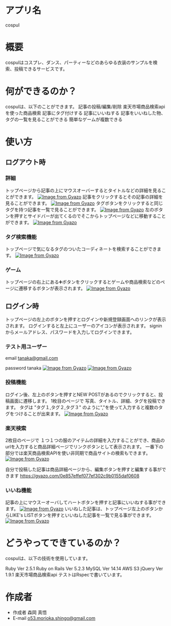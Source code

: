 # アプリ名
cospul

# 概要
cospulはコスプレ、ダンス、パーティーなどのあらゆる衣装のサンプルを検索、投稿できるサービスです。

# 何ができるのか？
cospulは、以下のことができます。
記事の投稿/編集/削除
楽天市場商品検索apiを使った商品検索
記事にタグ付けする
記事にいいねする
記事をいいねした物、タグの一覧を見ることができる
簡単なゲームが複数できる


# 使い方
## ログアウト時

### 詳細
トップページから記事の上にマウスオーバーするとタイトルなどの詳細を見ることができます。
[![Image from Gyazo](https://i.gyazo.com/4f76da8452301e4684ac55ad9e57de06.gif)](https://gyazo.com/4f76da8452301e4684ac55ad9e57de06)
記事をクリックするとその記事の詳細を見ることができます。
[![Image from Gyazo](https://i.gyazo.com/1496d8144756193af2dd155cb5660f0d.gif)](https://gyazo.com/1496d8144756193af2dd155cb5660f0d)
タグボタンをクリックすると同じタグを持つ記事を一覧で見ることができます。
[![Image from Gyazo](https://i.gyazo.com/206f1852fb308206b35810b95613ed6e.gif)](https://gyazo.com/206f1852fb308206b35810b95613ed6e)
左のボタンを押すとサイドバーが出てくるのでそこからトップページなどに移動することができます。
[![Image from Gyazo](https://i.gyazo.com/85f17cbc9ca3b273d97c002325a481a4.gif)](https://gyazo.com/85f17cbc9ca3b273d97c002325a481a4)

### タグ検索機能
トップページで気になるタグのついたコーディネートを検索することができます。
[![Image from Gyazo](https://i.gyazo.com/f6bd630e6030d1be45e6bf0aa8c41fe8.gif)](https://gyazo.com/f6bd630e6030d1be45e6bf0aa8c41fe8)

### ゲーム
トップページの右上にある➕ボタンをクリックするとゲームや商品検索などのページに遷移するボタンが表示されます。
[![Image from Gyazo](https://i.gyazo.com/d7143afb0ca27f531a8c7c4ac4440dd4.gif)](https://gyazo.com/d7143afb0ca27f531a8c7c4ac4440dd4)


## ログイン時
トップページの左上のボタンを押すとログインや新規登録画面へのリンクが表示されます。
ログインすると左上にユーザーのアイコンが表示されます。
signinからメールアドレス、パスワードを入力してログインできます。
###  テスト用ユーザー
email tanaka@gmail.com

password tanaka
[![Image from Gyazo](https://i.gyazo.com/fc77e92f2b445d490f0a47339adc1d79.gif)](https://gyazo.com/fc77e92f2b445d490f0a47339adc1d79)
[![Image from Gyazo](https://i.gyazo.com/9b1195a0276418ee4623b89ff66f4bec.gif)](https://gyazo.com/9b1195a0276418ee4623b89ff66f4bec)



###  投稿機能
ログイン後、左上のボタンを押すとNEW POSTがあるのでクリックすると、投稿画面に遷移します。
1枚目のページで
写真、タイトル、詳細、タグを投稿できます。
タグは
"タグ１,タグ２,タグ３"
のように","を使って入力すると複数のタグをつけることが出来ます。
[![Image from Gyazo](https://i.gyazo.com/1aeaf52f07f97d89ccd82da6f02892f7.gif)](https://gyazo.com/1aeaf52f07f97d89ccd82da6f02892f7)
###  楽天検索
2枚目のページで
１つ１つの服のアイテムの詳細を入力することができ、商品のurlを入力すると商品詳細ページでリンクボタンとして表示されます。
一番下の部分では楽天商品検索APIを使い非同期で商品サイトの検索もできます。
[![Image from Gyazo](https://i.gyazo.com/e815604acb616d095fa64cc278295102.gif)](https://gyazo.com/e815604acb616d095fa64cc278295102)

自分で投稿した記事は商品詳細ページから、編集ボタンを押すと編集する事ができます
https://gyazo.com/0e857effef077ef302c9b0155daf0608


###  いいね機能
記事の上にマウスーオーバしてハートボタンを押すと記事にいいねする事ができます。
[![Image from Gyazo](https://i.gyazo.com/2e2e405932d5685280d6ce6d34cab8fb.gif)](https://gyazo.com/2e2e405932d5685280d6ce6d34cab8fb)
いいねした記事は、トップページ左上のボタンからLIKE's LISTボタンを押すといいねした記事を一覧で見る事ができます。
[![Image from Gyazo](https://i.gyazo.com/6f6231dd35bbceb4fd0d8a64dba90a5d.gif)](https://gyazo.com/6f6231dd35bbceb4fd0d8a64dba90a5d)




# どうやってできているのか？
cospulは、以下の技術を使用しています。

Ruby Ver 2.5.1
Ruby on Rails Ver 5.2.3
MySQL  Ver 14.14
AWS
S3
jQuery Ver 1.9.1
楽天市場商品検索api
テストはRspecで書いています。

# 作成者

* 作成者 森岡 真悟
* E-mail 	o53.morioka.shingo@gmail.com


